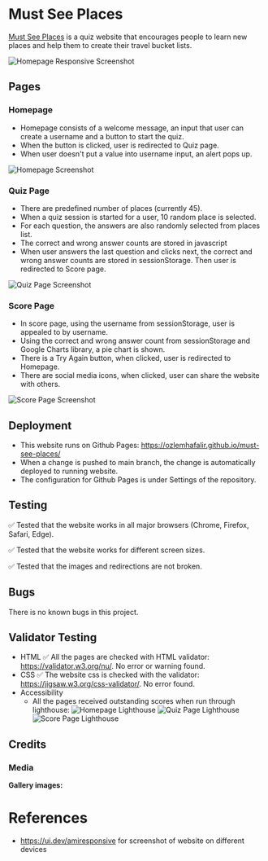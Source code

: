 # Must See Places

[Must See Places](https://ozlemhafalir.github.io/must-see-places/) is a quiz website that encourages people to learn new places and help them to create their travel bucket lists.

![Homepage Responsive Screenshot](https://ozlemhafalir.github.io/must-see-places/assets/readme/screenshot-devices.png)

## Pages

### Homepage
* Homepage consists of a welcome message, an input that user can create a username and a button to start the quiz.
* When the button is clicked, user is redirected to Quiz page.
* When user doesn't put a value into username input, an alert pops up.

![Homepage Screenshot](https://ozlemhafalir.github.io/must-see-places/assets/readme/screenshot-homepage.png)

### Quiz Page
* There are predefined number of places (currently 45).
* When a quiz session is started for a user, 10 random place is selected.
* For each question, the answers are also randomly selected from places list.
* The correct and wrong answer counts are stored in javascript
* When user answers the last question and clicks next, the correct and wrong answer counts are stored in sessionStorage. Then user is redirected to Score page.

![Quiz Page Screenshot](https://ozlemhafalir.github.io/must-see-places/assets/readme/screenshot-quiz.png)

### Score Page
* In score page, using the username from sessionStorage, user is appealed to by username.
* Using the correct and wrong answer count from sessionStorage and Google Charts library, a pie chart is shown.
* There is a Try Again button, when clicked, user is redirected to Homepage.
* There are social media icons, when clicked, user can share the website with others.

![Score Page Screenshot](https://ozlemhafalir.github.io/must-see-places/assets/readme/screenshot-score.png)


## Deployment
* This website runs on Github Pages: https://ozlemhafalir.github.io/must-see-places/
* When a change is pushed to main branch, the change is automatically deployed to running website.
* The configuration for Github Pages is under Settings of the repository.


## Testing
✅ Tested that the website works in all major browsers (Chrome, Firefox, Safari, Edge).

✅ Tested that the website works for different screen sizes.

✅ Tested that the images and redirections are not broken.

## Bugs
There is no known bugs in this project.

## Validator Testing
* HTML
    ✅ All the pages are checked with HTML validator: https://validator.w3.org/nu/. No error or warning found.
* CSS
    ✅ The website css is checked with the validator: https://jigsaw.w3.org/css-validator/. No error found.
* Accessibility
    * All the pages received outstanding scores when run through lighthouse:
    ![Homepage Lighthouse](https://ozlemhafalir.github.io/must-see-places/assets/readme/lighthouse-homepage.png)
    ![Quiz Page Lighthouse](https://ozlemhafalir.github.io/must-see-places/assets/readme/lighthouse-quiz.png)
    ![Score Page Lighthouse](https://ozlemhafalir.github.io/must-see-places/assets/readme/lighthouse-score.png)


## Credits
### Media

**Gallery images:**



# References

* https://ui.dev/amiresponsive for screenshot of website on different devices